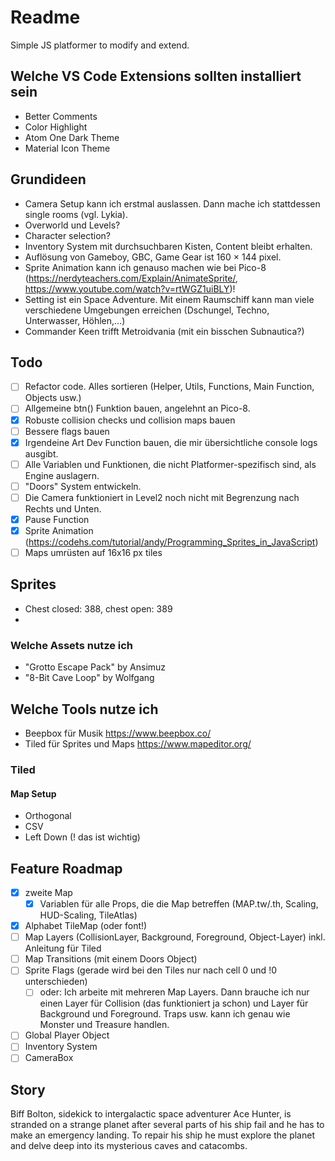 # Readme

Simple JS platformer to modify and extend.

## Welche VS Code Extensions sollten installiert sein

- Better Comments
- Color Highlight
- Atom One Dark Theme
- Material Icon Theme

## Grundideen

- Camera Setup kann ich erstmal auslassen. Dann mache ich stattdessen single rooms (vgl. Lykia).
- Overworld und Levels?
- Character selection?
- Inventory System mit durchsuchbaren Kisten, Content bleibt erhalten.
- Auflösung von Gameboy, GBC, Game Gear ist 160 × 144 pixel.
- Sprite Animation kann ich genauso machen wie bei Pico-8 (<https://nerdyteachers.com/Explain/AnimateSprite/>, <https://www.youtube.com/watch?v=rtWGZ1uiBLY>)!
- Setting ist ein Space Adventure. Mit einem Raumschiff kann man viele verschiedene Umgebungen erreichen (Dschungel, Techno, Unterwasser, Höhlen,...)
- Commander Keen trifft Metroidvania (mit ein bisschen Subnautica?)

## Todo

- [ ] Refactor code. Alles sortieren (Helper, Utils, Functions, Main Function, Objects usw.)
- [ ] Allgemeine btn() Funktion bauen, angelehnt an Pico-8.
- [x] Robuste collision checks und collision maps bauen
- [ ] Bessere flags bauen
- [x] Irgendeine Art Dev Function bauen, die mir übersichtliche console logs ausgibt.
- [ ] Alle Variablen und Funktionen, die nicht Platformer-spezifisch sind, als Engine auslagern.
- [ ] "Doors" System entwickeln.
- [ ] Die Camera funktioniert in Level2 noch nicht mit Begrenzung nach Rechts und Unten.
- [x] Pause Function
- [x] Sprite Animation (<https://codehs.com/tutorial/andy/Programming_Sprites_in_JavaScript>)
- [ ] Maps umrüsten auf 16x16 px tiles

## Sprites

- Chest closed: 388, chest open: 389
-

### Welche Assets nutze ich

- "Grotto Escape Pack" by Ansimuz
- "8-Bit Cave Loop" by Wolfgang

## Welche Tools nutze ich

- Beepbox für Musik <https://www.beepbox.co/>
- Tiled für Sprites und Maps <https://www.mapeditor.org/>

### Tiled

#### Map Setup

- Orthogonal
- CSV
- Left Down (! das ist wichtig)

## Feature Roadmap

- [x] zweite Map
  - [x] Variablen für alle Props, die die Map betreffen (MAP.tw/.th, Scaling, HUD-Scaling, TileAtlas)
- [x] Alphabet TileMap (oder font!)
- [ ] Map Layers (CollisionLayer, Background, Foreground, Object-Layer) inkl. Anleitung für Tiled
- [ ] Map Transitions (mit einem Doors Object)
- [ ] Sprite Flags (gerade wird bei den Tiles nur nach cell 0 und !0 unterschieden)
  - [ ] oder: Ich arbeite mit mehreren Map Layers. Dann brauche ich nur einen Layer für Collision (das funktioniert ja schon) und Layer für Background und Foreground. Traps usw. kann ich genau wie Monster und Treasure handlen.
- [ ] Global Player Object
- [ ] Inventory System
- [ ] CameraBox

## Story

Biff Bolton, sidekick to intergalactic space adventurer Ace Hunter, is stranded on a strange planet after several parts of his ship fail and he has to make an emergency landing. To repair his ship he must explore the planet and delve deep into its mysterious caves and catacombs.

